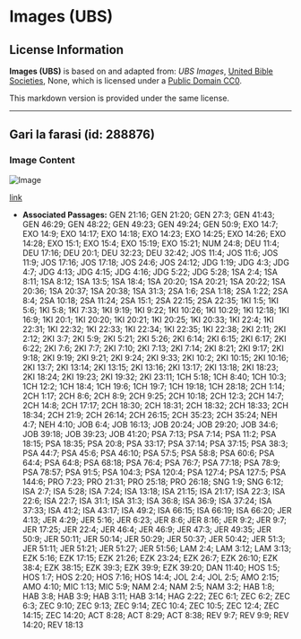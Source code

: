 # Images (UBS)

## License Information

**Images (UBS)** is based on and adapted from: _UBS Images_, [United Bible Societies](https://unitedbiblesocieties.org/), None, which is licensed under a [Public Domain CC0](https://creativecommons.org/public-domain/cc0/).

This markdown version is provided under the same license.



--------------------------------

## Gari la farasi (id: 288876)

### Image Content

![Image](https://cdn.aquifer.bible/aquifer-content/resources/Media/WEB-0390_chariot.jpg)

[link](https://cdn.aquifer.bible/aquifer-content/resources/Media/WEB-0390_chariot.jpg)

* **Associated Passages:** GEN 21:16; GEN 21:20; GEN 27:3; GEN 41:43; GEN 46:29; GEN 48:22; GEN 49:23; GEN 49:24; GEN 50:9; EXO 14:7; EXO 14:9; EXO 14:17; EXO 14:18; EXO 14:23; EXO 14:25; EXO 14:26; EXO 14:28; EXO 15:1; EXO 15:4; EXO 15:19; EXO 15:21; NUM 24:8; DEU 11:4; DEU 17:16; DEU 20:1; DEU 32:23; DEU 32:42; JOS 11:4; JOS 11:6; JOS 11:9; JOS 17:16; JOS 17:18; JOS 24:6; JOS 24:12; JDG 1:19; JDG 4:3; JDG 4:7; JDG 4:13; JDG 4:15; JDG 4:16; JDG 5:22; JDG 5:28; 1SA 2:4; 1SA 8:11; 1SA 8:12; 1SA 13:5; 1SA 18:4; 1SA 20:20; 1SA 20:21; 1SA 20:22; 1SA 20:36; 1SA 20:37; 1SA 20:38; 1SA 31:3; 2SA 1:6; 2SA 1:18; 2SA 1:22; 2SA 8:4; 2SA 10:18; 2SA 11:24; 2SA 15:1; 2SA 22:15; 2SA 22:35; 1KI 1:5; 1KI 5:6; 1KI 5:8; 1KI 7:33; 1KI 9:19; 1KI 9:22; 1KI 10:26; 1KI 10:29; 1KI 12:18; 1KI 16:9; 1KI 20:1; 1KI 20:20; 1KI 20:21; 1KI 20:25; 1KI 20:33; 1KI 22:4; 1KI 22:31; 1KI 22:32; 1KI 22:33; 1KI 22:34; 1KI 22:35; 1KI 22:38; 2KI 2:11; 2KI 2:12; 2KI 3:7; 2KI 5:9; 2KI 5:21; 2KI 5:26; 2KI 6:14; 2KI 6:15; 2KI 6:17; 2KI 6:22; 2KI 7:6; 2KI 7:7; 2KI 7:10; 2KI 7:13; 2KI 7:14; 2KI 8:21; 2KI 9:17; 2KI 9:18; 2KI 9:19; 2KI 9:21; 2KI 9:24; 2KI 9:33; 2KI 10:2; 2KI 10:15; 2KI 10:16; 2KI 13:7; 2KI 13:14; 2KI 13:15; 2KI 13:16; 2KI 13:17; 2KI 13:18; 2KI 18:23; 2KI 18:24; 2KI 19:23; 2KI 19:32; 2KI 23:11; 1CH 5:18; 1CH 8:40; 1CH 10:3; 1CH 12:2; 1CH 18:4; 1CH 19:6; 1CH 19:7; 1CH 19:18; 1CH 28:18; 2CH 1:14; 2CH 1:17; 2CH 8:6; 2CH 8:9; 2CH 9:25; 2CH 10:18; 2CH 12:3; 2CH 14:7; 2CH 14:8; 2CH 17:17; 2CH 18:30; 2CH 18:31; 2CH 18:32; 2CH 18:33; 2CH 18:34; 2CH 21:9; 2CH 26:14; 2CH 26:15; 2CH 35:23; 2CH 35:24; NEH 4:7; NEH 4:10; JOB 6:4; JOB 16:13; JOB 20:24; JOB 29:20; JOB 34:6; JOB 39:18; JOB 39:23; JOB 41:20; PSA 7:13; PSA 7:14; PSA 11:2; PSA 18:15; PSA 18:35; PSA 20:8; PSA 33:17; PSA 37:14; PSA 37:15; PSA 38:3; PSA 44:7; PSA 45:6; PSA 46:10; PSA 57:5; PSA 58:8; PSA 60:6; PSA 64:4; PSA 64:8; PSA 68:18; PSA 76:4; PSA 76:7; PSA 77:18; PSA 78:9; PSA 78:57; PSA 91:5; PSA 104:3; PSA 120:4; PSA 127:4; PSA 127:5; PSA 144:6; PRO 7:23; PRO 21:31; PRO 25:18; PRO 26:18; SNG 1:9; SNG 6:12; ISA 2:7; ISA 5:28; ISA 7:24; ISA 13:18; ISA 21:15; ISA 21:17; ISA 22:3; ISA 22:6; ISA 22:7; ISA 31:1; ISA 31:3; ISA 36:8; ISA 36:9; ISA 37:24; ISA 37:33; ISA 41:2; ISA 43:17; ISA 49:2; ISA 66:15; ISA 66:19; ISA 66:20; JER 4:13; JER 4:29; JER 5:16; JER 6:23; JER 8:6; JER 8:16; JER 9:2; JER 9:7; JER 17:25; JER 22:4; JER 46:4; JER 46:9; JER 47:3; JER 49:35; JER 50:9; JER 50:11; JER 50:14; JER 50:29; JER 50:37; JER 50:42; JER 51:3; JER 51:11; JER 51:21; JER 51:27; JER 51:56; LAM 2:4; LAM 3:12; LAM 3:13; EZK 5:16; EZK 17:15; EZK 21:26; EZK 23:24; EZK 26:7; EZK 26:10; EZK 38:4; EZK 38:15; EZK 39:3; EZK 39:9; EZK 39:20; DAN 11:40; HOS 1:5; HOS 1:7; HOS 2:20; HOS 7:16; HOS 14:4; JOL 2:4; JOL 2:5; AMO 2:15; AMO 4:10; MIC 1:13; MIC 5:9; NAM 2:4; NAM 2:5; NAM 3:2; HAB 1:8; HAB 3:8; HAB 3:9; HAB 3:11; HAB 3:14; HAG 2:22; ZEC 6:1; ZEC 6:2; ZEC 6:3; ZEC 9:10; ZEC 9:13; ZEC 9:14; ZEC 10:4; ZEC 10:5; ZEC 12:4; ZEC 14:15; ZEC 14:20; ACT 8:28; ACT 8:29; ACT 8:38; REV 9:7; REV 9:9; REV 14:20; REV 18:13


